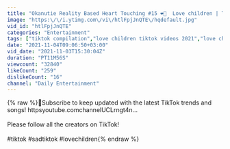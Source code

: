 ```yaml
---
title: "Okanutie Reality Based Heart Touching #15 ❤️🙏  Love children | TikTok Compilation 2021"
image: "https:\/\/i.ytimg.com\/vi\/htlFpjJnQTE\/hqdefault.jpg"
vid_id: "htlFpjJnQTE"
categories: "Entertainment"
tags: ["tiktok compilation","love children tiktok videos 2021","love children tiktok"]
date: "2021-11-04T09:06:50+03:00"
vid_date: "2021-11-03T15:30:04Z"
duration: "PT11M56S"
viewcount: "32840"
likeCount: "259"
dislikeCount: "16"
channel: "Daily Entertainment"
---
```

{% raw %}🔔Subscribe to keep updated with the latest TikTok trends and songs! httpsyoutube.comchannelUCLrngt4n​...<br /><br />Please follow all the creators on TikTok!<br /><br />#tiktok #sadtiktok #lovechildren{% endraw %}
